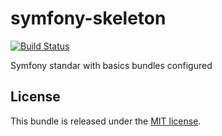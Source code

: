 # symfony-skeleton
[![Build Status](https://travis-ci.org/cromattica/symfony-skeleton.svg?branch=master)](https://travis-ci.org/cromattica/symfony-skeleton)

Symfony standar with basics bundles configured

License
-------

This bundle is released under the [MIT license](LICENSE).
